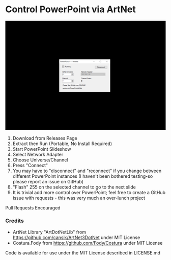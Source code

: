 # Control PowerPoint via ArtNet

![Screenshot](Screenshot.png)

1. Download from Releases Page
2. Extract then Run (Portable, No Install Required)
3. Start PowerPoint Slideshow
4. Select Network Adapter
5. Choose Universe/Channel
6. Press "Connect"
7. You may have to "disconnect" and "reconnect" if you change between different PowerPoint instances (I haven't been bothered testing-so please report an issue on GitHub)
8. "Flash" 255 on the selected channel to go to the next slide
9. It is trivial add more control over PowerPoint; feel free to create a GitHub issue with requests - this was very much an over-lunch project

Pull Requests Encouraged

### Credits

- ArtNet Library "ArtDotNetLib" from https://github.com/cansik/ArtNet3DotNet under MIT License
- Costura.Fody from https://github.com/Fody/Costura under MIT License

Code is available for use under the MIT License described in LICENSE.md
